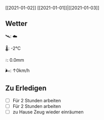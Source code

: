  [[2021-01-02]]
[[2021-01-01]]|[[2021-01-03]]

## Wetter

🛰: ☁️

🌡: -2°C

💧: 0.0mm

🌬: ↑0km/h

## Zu Erledigen

- [ ] Für 2 Stunden arbeiten
- [ ] Für 2 Stunden arbeiten
- [ ] zu Hause Zeug wieder einräumen